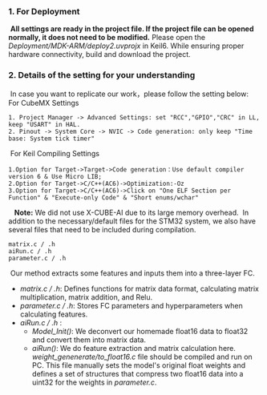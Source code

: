 ​
​
### 1. For Deployment
​
**All settings are ready in the project file.  If the project file can be opened normally, it does not need to be modified.**
​
Please open the *Deployment/MDK-ARM/deploy2.uvprojx* in Keil6. While ensuring proper hardware connectivity, build and download the project. 
​
​
​
### 2. Details of the setting for your understanding
​
In case you want to replicate our work，please follow the setting below: 
​
​
​
For CubeMX Settings
​
```
1. Project Manager -> Advanced Settings: set "RCC","GPIO","CRC" in LL, keep "USART" in HAL.
2. Pinout -> System Core -> NVIC -> Code generation: only keep "Time base: System tick timer"
```
​
For Keil Compiling Settings
​
```
1.Option for Target->Target->Code generation：Use default compiler version 6 & Use Micro LIB;
2.Option for Target->C/C++(AC6)->Optimization:-Oz
3.Option for Target->C/C++(AC6)->Click on "One ELF Section per Function" & "Execute-only Code" & "Short enums/wchar"
```
​
​
​
**Note:**  We did not use X-CUBE-AI due to its large memory overhead.
​
In addition to the necessary/default files for the STM32 system, we also have several files that need to be included during compilation.
​
```
matrix.c / .h
aiRun.c / .h
parameter.c / .h
```
​
Our method extracts some features and inputs them into a three-layer FC.
​
- *matrix.c / .h*:  Defines functions for matrix data format, calculating matrix multiplication, matrix addition, and Relu.
- *parameter.c / .h*: Stores FC parameters and hyperparameters when calculating features.
- *aiRun.c / .h* : 
  - *Model_Init()*: We deconvert our homemade float16 data to float32 and convert them into matrix data.
  - *aiRun()*: We do feature extraction and matrix calculation here.
​
​
​
*weight_genenerate/to_float16.c* file should be compiled and run on PC. This file manually sets the model's original float weights and defines a set of structures that compress two float16 data into a uint32 for the weights in *parameter.c*.
​
